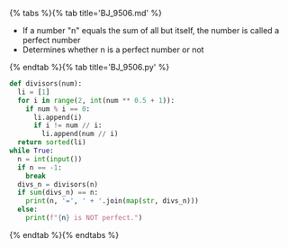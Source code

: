 {% tabs %}{% tab title='BJ_9506.md' %}

* If a  number "n" equals the sum of all but itself, the number is called a perfect number
* Determines whether n is a perfect number or not

{% endtab %}{% tab title='BJ_9506.py' %}

```py
def divisors(num):
  li = [1]
  for i in range(2, int(num ** 0.5 + 1)):
    if num % i == 0:
      li.append(i)
      if i != num // i:
        li.append(num // i)
  return sorted(li)
while True:
  n = int(input())
  if n == -1:
    break
  divs_n = divisors(n)
  if sum(divs_n) == n:
    print(n, '=', ' + '.join(map(str, divs_n)))
  else:
    print(f"{n} is NOT perfect.")
```

{% endtab %}{% endtabs %}
